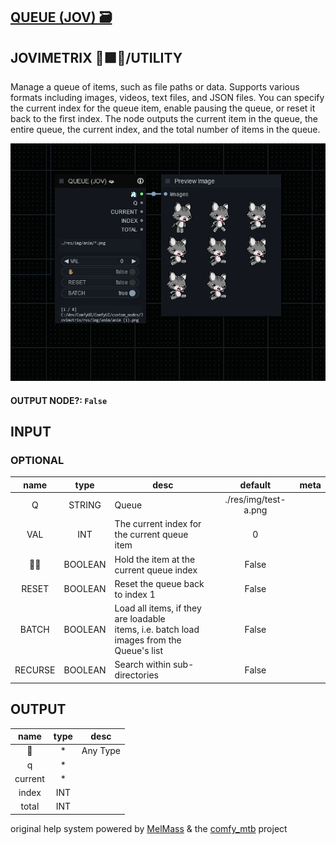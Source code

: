 ## [QUEUE (JOV) 🗃](https://github.com/Amorano/Jovimetrix-examples/blob/master/node/QUEUE/QUEUE.md)

## JOVIMETRIX 🔺🟩🔵/UTILITY


Manage a queue of items, such as file paths or data. Supports various formats including images, videos, text files, and JSON files. You can specify the current index for the queue item, enable pausing the queue, or reset it back to the first index. The node outputs the current item in the queue, the entire queue, the current index, and the total number of items in the queue.


![QUEUE](https://raw.githubusercontent.com/Amorano/Jovimetrix-examples/master/node/QUEUE/QUEUE.png)

#### OUTPUT NODE?: `False`

## INPUT

### OPTIONAL

name | type | desc | default | meta
:---:|:---:|---|:---:|---
Q  |  STRING  | Queue | ./res/img/test-a.png | 
VAL  |  INT  | The current index for the current queue<br>item | 0 | 
✋🏽  |  BOOLEAN  | Hold the item at the current queue index | False | 
RESET  |  BOOLEAN  | Reset the queue back to index 1 | False | 
BATCH  |  BOOLEAN  | Load all items, if they are loadable<br>items, i.e. batch load images from the<br>Queue's list | False | 
RECURSE  |  BOOLEAN  | Search within sub-directories | False | 

## OUTPUT

name | type | desc
:---:|:---:|---
🦄  |  *  | Any Type 
q  |  *  |  
current  |  *  |  
index  |  INT  |  
total  |  INT  |  

original help system powered by [MelMass](https://github.com/melMass) & the [comfy_mtb](https://github.com/melMass/comfy_mtb) project